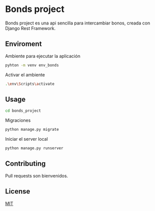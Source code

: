 # Bonds project

Bonds project es una api sencilla para intercambiar bonos, creada con Django Rest Framework.

## Enviroment

Ambiente para ejecutar la aplicación 

```bash
pyhton -m venv env_bonds
```

Activar el ambiente

```bash
.\env\Scripts\activate
```

## Usage

```bash
cd bonds_project
```

Migraciones

```bash
python manage.py migrate
```

Iniciar el server local

```bash
python manage.py runserver
```


## Contributing
Pull requests son bienvenidos.

## License
[MIT](https://choosealicense.com/licenses/mit/)